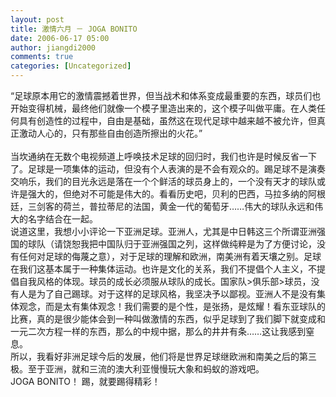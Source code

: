 ```yaml
---
layout: post
title: 激情六月 － JOGA BONITO
date: 2006-06-17 05:00
author: jiangdi2000
comments: true
categories: [Uncategorized]
---
```

<div id="msgcns!C840C88DA912213B!863" class="bvMsg"><div>“足球原本用它的激情震撼着世界，但当战术和体系变成最重要的东西，球员们也开始变得机械，最终他们就像一个模子里造出来的，这个模子叫做平庸。在人类任何具有创造性的过程中，自由是基础，虽然这在现代足球中越来越不被允许，但真正激动人心的，只有那些自由创造所擦出的火花。”</div>
<div> </div>
<div>当坎通纳在无数个电视频道上呼唤技术足球的回归时，我们也许是时候反省一下了。足球是一项集体的运动，但没有个人表演的是不会有观众的。踢足球不是演奏交响乐，我们的目光永远是落在一个个鲜活的球员身上的，一个没有天才的球队或许是强大的，但绝对不可能是伟大的。看看历史吧，贝利的巴西，马拉多纳的阿根廷，三剑客的荷兰，普拉蒂尼的法国，黄金一代的葡萄牙……伟大的球队永远和伟大的名字结合在一起。</div>
<div>说道这里，我想小小评论一下亚洲足球。亚洲人，尤其是中日韩这三个所谓亚洲强国的球队（请饶恕我把中国队归于亚洲强国之列，这样做纯粹是为了方便讨论，没有任何对足球的侮蔑之意），对于足球的理解和欧洲，南美洲有着天壤之别。足球在我们这基本属于一种集体运动。也许是文化的关系，我们不提倡个人主义，不提倡自我风格的体现。球员的成长必须服从球队的成长。国家队&gt;俱乐部&gt;球员，没有人是为了自己踢球。对于这样的足球风格，我坚决予以鄙视。亚洲人不是没有集体观念，而是太有集体观念！我们需要的是个性，是张扬，是炫耀！看东亚球队的比赛，真的是很少能体会到一种叫做激情的东西，似乎足球到了我们脚下就变成和一元二次方程一样的东西，那么的中规中据，那么的井井有条……这让我感到窒息。</div>
<div>所以，我看好非洲足球今后的发展，他们将是世界足球继欧洲和南美之后的第三极。至于亚洲，就和三流的澳大利亚慢慢玩大象和蚂蚁的游戏吧。</div>
<div>JOGA BONITO！ 踢，就要踢得精彩！</div></div>
